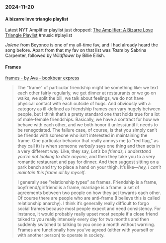 ### 2024-11-20
#### A bizarre love triangle playlist
Latest  NYT Amplifier playlist just dropped: [The Amplifier: A Bizarre Love Triangle Playlist](https://music.youtube.com/playlist?list=PLu_RmAJBNiII0ZUs3pbBasd__vLIwApaP&si=Ydhp9NIkxk-Mv3DV) #music #playlist 

_Jolene_ from Beyonce is one of my all-time fav, and I had already heard the song before. Apart from that my fav on that list was _Taste_ by Sabrina Carpenter, followed by _Wildflower_ by Billie Eilish.

#### Frames
[frames - by Ava - bookbear express](https://www.avabear.xyz/p/frames)

> The “frame” of particular friendship might be something like: we text each other fairly regularly, we get dinner at restaurants or we go on walks, we split the bill, we talk about feelings, we do not have physical contact with each outside of hugs. And obviously with a category as ill-defined as friendship frames can vary hugely between people, but I think that’s a pretty standard one that holds true for a lot of male-female friendships. Basically, we have a contract for how we behave with each other, and we both honor it unless/until it needs to be renegotiated. The failure case, of course, is that you simply can’t be friends with someone who isn’t interested in maintaining the frame. One particular behavior that really annoys me (a “red flag,” as they call it) is when someone _verbally_ says one thing and then acts in a very different way. Like, they say, _Let’s be friends, I understand you’re not looking to date anyone_, and then they take you to a very romantic restaurant and pay for dinner. And then suggest sitting on a park bench and try to place a hand on your thigh. It’s like—_hey, I can’t maintain this frame all by myself_.
> 
> I generally see “relationship types” as frames. Friendship is a frame, boyfriend/girlfriend is a frame, marriage is a frame: a set of agreements between two people on how they act towards each other. Of course there are people who are anti-frame (I believe this is called relationship anarchy). I think it’s generally really difficult to forgo social frames because most people expect and need consistency. For instance, it would probably really upset most people if a close friend talked to you really intensely every day for two months and then suddenly switched to talking to you once a month without warning. Frames are functionally how you’ve agreed (either with yourself or with another person) to operate in society.



